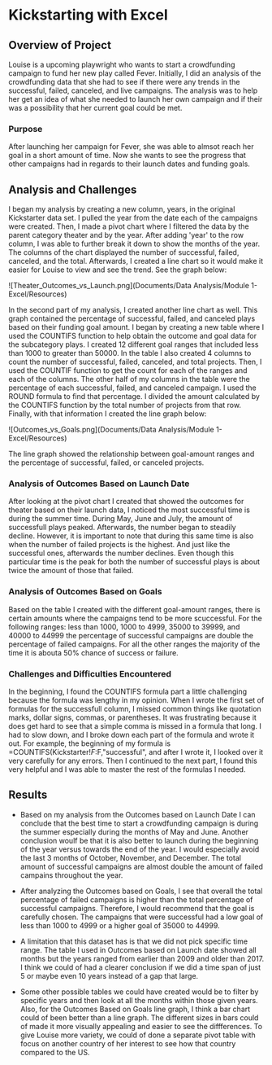 # Kickstarting with Excel

## Overview of Project
  Louise is a upcoming playwright who wants to start a crowdfunding campaign to fund her new play called Fever. Initially, I did an analysis of the crowdfunding data that she had to see if there were any trends in the successful, failed, canceled, and live campaigns. The analysis was to help her get an idea of what she needed to launch her own campaign and if their was a possibility that her current goal could be met.

### Purpose
  After launching her campaign for Fever, she was able to almsot reach her goal in a short amount of time. Now she wants to see the progress that other campaigns had in regards to their launch dates and funding goals. 

## Analysis and Challenges
  I began my analysis by creating a new column, years, in the original Kickstarter data set. I pulled the year from the date each of the campaigns were created. Then, I made a pivot chart where I filtered the data by the parent category theater and by the year. After adding 'year' to the row column, I was able to further break it down to show the months of the year. The columns of the chart displayed the number of successful, failed, canceled, and the total. Afterwards, I created a line chart so it would make it easier for Louise to view and see the trend. See the graph below:
  
  ![Theater_Outcomes_vs_Launch.png](Documents/Data Analysis/Module 1- Excel/Resources)
  
  
  In the second part of my analysis, I created another line chart as well. This graph contained the percentage of successful, failed, and canceled plays based on their funding goal amount. I began by creating a new table where I used the COUNTIFS function to help  obtain the outcome and goal data for the subcategory plays. I created 12 different goal ranges that included less than 1000 to greater than 50000. In the table I also created 4 columns to count the number of successful, failed, canceled, and total projects. Then, I used the COUNTIF function to get the count for each of the ranges and each of the columns. The other half of my columns in the table were the percentage of each successful, failed, and canceled campaign. I used the ROUND formula to find that percentage. I divided the amount calculated by the COUNTIFS function by the total number of projects from that row. Finally, with that information I created the line graph below:
  
  ![Outcomes_vs_Goals.png](Documents/Data Analysis/Module 1- Excel/Resources)
  
 The line graph showed the relationship between goal-amount ranges and the percentage of successful, failed, or canceled projects.
  

### Analysis of Outcomes Based on Launch Date

After looking at the pivot chart I created that showed the outcomes for theater based on their launch data, I noticed the most successful time is during the summer time. During May, June and July, the amount of successfull plays peaked. Afterwards, the number began to steadily decline. However, it is important to note that during this same time is also when the number of failed projects is the highest. And just like the successful ones, afterwards the number declines. Even though this particular time is the peak for both the number of successful plays is about twice the amount of those that failed.

### Analysis of Outcomes Based on Goals

Based on the table I created with the different goal-amount ranges, there is certain amounts where the campaigns tend to be more scuccessful. For the following ranges: less than 1000, 1000 to 4999, 35000 to 39999, and 40000 to 44999 the percentage of successful campaigns are double the percentage of failed campaigns. For all the other ranges the majority of the time it is abouta 50% chance of success or failure.

### Challenges and Difficulties Encountered

In the beginning, I found the COUNTIFS formula part a little challenging because the formula was lengthy in my opinion. When I wrote the first set of formulas for the successfull column, I missed common things like quotation marks, dollar signs, commas, or parentheses. It was frustrating because it does get hard to see that a simple comma is missed in a formula that long. I had to slow down, and I broke down each part of the formula and wrote it out. For example, the beginning of my formula is =COUNTIFS(Kickstarter!$F:$F,"successful", and after I wrote it, I looked over it very carefully for any errors. Then I continued to the next part, I found this very helpful and I was able to master the rest of the formulas I needed. 

## Results

- Based on my analysis from the Outcomes based on Launch Date I can conclude that the best time to start a crowdfunding campaign is during the summer especially during the months of May and June. Another conclusion woulf be that it is also better to launch during the beginning of the year versus towards the end of the year. I would especially avoid the last 3 months of October, November, and December. The total amount of successful campaigns are almost double the amount of failed campains throughout the year.

-  After analyzing the Outcomes based on Goals, I see that overall the total percentage of failed campaigns is higher than the total percentage of successful campaigns. Therefore, I would recommend that the goal is carefully chosen. The campaigns that were successful had a low goal of less than 1000 to 4999 or a higher goal of 35000 to 44999. 

- A limitation that this dataset has is that we did not pick specific time range. The table I used in Outcomes based on Launch date showed all months but the years ranged from earlier than 2009 and older than 2017. I think we could of had a clearer conclusion if we did a time span of just 5 or maybe even 10 years instead of a gap that large.

- Some other possible tables we could have created would be to filter by specific years and then look at all the months within those given years. Also, for the Outcomes Based on Goals line graph, I think a bar chart could of been better than a line graph. The different sizes in bars could of made it more visually appealing and easier to see the diffferences. To give Louise more variety, we could of done a separate pivot table with focus on another country of her interest to see how that country compared to the US.
